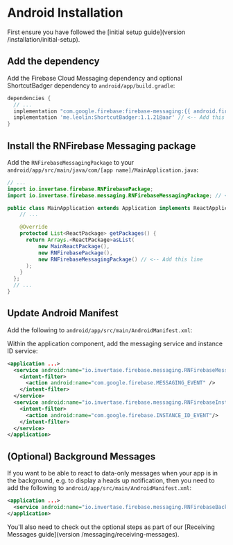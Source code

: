 # Android Installation

First ensure you have followed the [initial setup guide](version /installation/initial-setup).

## Add the dependency

Add the Firebase Cloud Messaging dependency and optional ShortcutBadger dependency to `android/app/build.gradle`:

```groovy
dependencies {
  // ...
  implementation "com.google.firebase:firebase-messaging:{{ android.firebase.messaging }}"
  implementation 'me.leolin:ShortcutBadger:1.1.21@aar' // <-- Add this line if you wish to use badge on Android
}
```

## Install the RNFirebase Messaging package

Add the `RNFirebaseMessagingPackage` to your `android/app/src/main/java/com/[app name]/MainApplication.java`:

```java
// ...
import io.invertase.firebase.RNFirebasePackage;
import io.invertase.firebase.messaging.RNFirebaseMessagingPackage; // <-- Add this line

public class MainApplication extends Application implements ReactApplication {
    // ...

    @Override
    protected List<ReactPackage> getPackages() {
      return Arrays.<ReactPackage>asList(
          new MainReactPackage(),
          new RNFirebasePackage(),
          new RNFirebaseMessagingPackage() // <-- Add this line
      );
    }
  };
  // ...
}
```

## Update Android Manifest

Add the following to `android/app/src/main/AndroidManifest.xml`:

Within the application component, add the messaging service and instance ID service:
```xml
<application ...>
  <service android:name="io.invertase.firebase.messaging.RNFirebaseMessagingService">
    <intent-filter>
      <action android:name="com.google.firebase.MESSAGING_EVENT" />
    </intent-filter>
  </service>
  <service android:name="io.invertase.firebase.messaging.RNFirebaseInstanceIdService">
    <intent-filter>
      <action android:name="com.google.firebase.INSTANCE_ID_EVENT"/>
    </intent-filter>
  </service>
</application>
```

## (Optional) Background Messages

If you want to be able to react to data-only messages when your app is in the background, e.g. to display a heads up notification, then you need to add the following to `android/app/src/main/AndroidManifest.xml`:

```xml
<application ...>
  <service android:name="io.invertase.firebase.messaging.RNFirebaseBackgroundMessagingService" />
</application>
``` 

You'll also need to check out the optional steps as part of our [Receiving Messages guide](version /messaging/receiving-messages).
